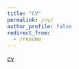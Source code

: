 ```yaml
---
title: "CV"
permalink: /cv/
author_profile: false
redirect_from:
  - /resume
---
```


[cv](/files/CV.pdf)